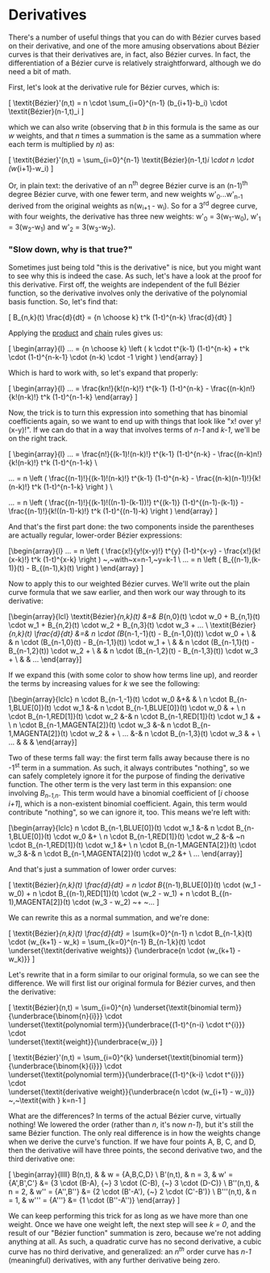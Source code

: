 # Derivatives

There's a number of useful things that you can do with Bézier curves based on their derivative, and one of the more amusing observations about Bézier curves is that their derivatives are, in fact, also Bézier curves. In fact, the differentiation of a Bézier curve is relatively straightforward, although we do need a bit of math.

First, let's look at the derivative rule for Bézier curves, which is:

\[
  \textit{Bézier}'(n,t) = n \cdot \sum_{i=0}^{n-1} (b_{i+1}-b_i) \cdot \textit{Bézier}(n-1,t)_i
\]

which we can also write (observing that <i>b</i> in this formula is the same as our <i>w</i> weights, and that <i>n</i> times a summation is the same as a summation where each term is multiplied by <i>n</i>) as:

\[
  \textit{Bézier}'(n,t) = \sum_{i=0}^{n-1} \textit{Bézier}(n-1,t)_i \cdot n \cdot (w_{i+1}-w_i)
\]

Or, in plain text: the derivative of an n<sup>th</sup> degree Bézier curve is an (n-1)<sup>th</sup> degree Bézier curve, with one fewer term, and new weights w'<sub>0</sub>...w'<sub>n-1</sub> derived from the original weights as n(w<sub>i+1</sub> - w<sub>i</sub>). So for a 3<sup>rd</sup> degree curve, with four weights, the derivative has three new weights: w'<sub>0</sub> = 3(w<sub>1</sub>-w<sub>0</sub>), w'<sub>1</sub> = 3(w<sub>2</sub>-w<sub>1</sub>) and w'<sub>2</sub> = 3(w<sub>3</sub>-w<sub>2</sub>).

<div class="note">

### "Slow down, why is that true?"

Sometimes just being told "this is the derivative" is nice, but you might want to see why this is indeed the case. As such, let's have a look at the proof for this derivative. First off, the weights are independent of the full Bézier function, so the derivative involves only the derivative of the polynomial basis function. So, let's find that:

\[
  B_{n,k}(t) \frac{d}{dt} = {n \choose k} t^k (1-t)^{n-k} \frac{d}{dt}
\]

Applying the [product](https://en.wikipedia.org/wiki/Product_rule) and [chain](https://en.wikipedia.org/wiki/Chain_rule) rules gives us:

\[
\begin{array}{l}
  ... = {n \choose k} \left (
    k \cdot t^{k-1} (1-t)^{n-k} + t^k \cdot (1-t)^{n-k-1} \cdot (n-k) \cdot -1
  \right )
\end{array}
\]

Which is hard to work with, so let's expand that properly:

\[
\begin{array}{l}
  ... = \frac{kn!}{k!(n-k)!} t^{k-1} (1-t)^{n-k} - \frac{(n-k)n!}{k!(n-k)!} t^k (1-t)^{n-1-k}
\end{array}
\]

Now, the trick is to turn this expression into something that has binomial coefficients again, so we want to end up with things that look like "x! over y!(x-y)!". If we can do that in a way that involves terms of <i>n-1</i> and <i>k-1</i>, we'll be on the right track.

\[
\begin{array}{l}
  ... = \frac{n!}{(k-1)!(n-k)!} t^{k-1} (1-t)^{n-k} - \frac{(n-k)n!}{k!(n-k)!} t^k (1-t)^{n-1-k} \\

  ... = n \left (
    \frac{(n-1)!}{(k-1)!(n-k)!} t^{k-1} (1-t)^{n-k} - \frac{(n-k)(n-1)!}{k!(n-k)!} t^k (1-t)^{n-1-k}
  \right ) \\

  ... = n \left (
    \frac{(n-1)!}{(k-1)!((n-1)-(k-1))!} t^{(k-1)} (1-t)^{(n-1)-(k-1)} - \frac{(n-1)!}{k!((n-1)-k)!} t^k (1-t)^{(n-1)-k}
  \right )
\end{array}
\]

And that's the first part done: the two components inside the parentheses are actually regular, lower-order Bézier expressions:

\[\begin{array}{l}
  ... = n \left (
    \frac{x!}{y!(x-y)!} t^{y} (1-t)^{x-y} - \frac{x!}{k!(x-k)!} t^k (1-t)^{x-k}
  \right )
  ~,~with~x=n-1,~y=k-1
  \\
  ... = n \left ( B_{(n-1),(k-1)}(t) - B_{(n-1),k}(t) \right )
\end{array}
\]

Now to apply this to our weighted Bézier curves. We'll write out the plain curve formula that we saw earlier, and then work our way through to its derivative:

\[\begin{array}{lcl}
  \textit{Bézier}_{n,k}(t) &=& B_{n,0}(t) \cdot w_0 + B_{n,1}(t) \cdot w_1 + B_{n,2}(t) \cdot w_2 + B_{n,3}(t) \cdot w_3 + ... \\
  \textit{Bézier}_{n,k}(t) \frac{d}{dt} &=& n \cdot (B_{n-1,-1}(t) - B_{n-1,0}(t)) \cdot w_0 + \\
                               & & n \cdot (B_{n-1,0}(t) - B_{n-1,1}(t)) \cdot w_1 + \\
                               & & n \cdot (B_{n-1,1}(t) - B_{n-1,2}(t)) \cdot w_2 + \\
                               & & n \cdot (B_{n-1,2}(t) - B_{n-1,3}(t)) \cdot w_3 + \\
                               & & ...
\end{array}\]

If we expand this (with some color to show how terms line up), and reorder the terms by increasing values for <i>k</i> we see the following:

\[\begin{array}{lclc}
  n \cdot B_{n-1,-1}(t) \cdot w_0 &+& & \\
  n \cdot B_{n-1,BLUE[0]}(t) \cdot w_1 &-& n \cdot B_{n-1,BLUE[0]}(t) \cdot w_0 & + \\
  n \cdot B_{n-1,RED[1]}(t) \cdot w_2 &-& n \cdot B_{n-1,RED[1]}(t) \cdot w_1 & + \\
  n \cdot B_{n-1,MAGENTA[2]}(t) \cdot w_3 &-& n \cdot B_{n-1,MAGENTA[2]}(t) \cdot w_2 & + \\
  ... &-& n \cdot B_{n-1,3}(t) \cdot w_3 & + \\
  ... & & &
\end{array}\]

Two of these terms fall way: the first term falls away because there is no -1<sup>st</sup> term in a summation. As such, it always contributes "nothing", so we can safely completely ignore it for the purpose of finding the derivative function. The other term is the very last term in this expansion: one involving <i>B<sub>n-1,n</sub></i>. This term would have a binomial coefficient of [<i>i</i> choose <i>i+1</i>], which is a non-existent binomial coefficient. Again, this term would contribute "nothing", so we can ignore it, too. This means we're left with:

\[\begin{array}{lclc}
  n \cdot B_{n-1,BLUE[0]}(t) \cdot w_1 &-& n \cdot B_{n-1,BLUE[0]}(t) \cdot w_0 &+ \\
  n \cdot B_{n-1,RED[1]}(t) \cdot w_2 &-& ~n \cdot B_{n-1,RED[1]}(t) \cdot w_1 &+ \\
  n \cdot B_{n-1,MAGENTA[2]}(t) \cdot w_3 &-& n \cdot B_{n-1,MAGENTA[2]}(t) \cdot w_2 &+ \\
  ...
\end{array}\]

And that's just a summation of lower order curves:

\[
  \textit{Bézier}_{n,k}(t) \frac{d}{dt} = n \cdot B_{(n-1),BLUE[0]}(t) \cdot (w_1 - w_0)
                            + n \cdot B_{(n-1),RED[1]}(t) \cdot (w_2 - w_1)
                            + n \cdot B_{(n-1),MAGENTA[2]}(t) \cdot (w_3 - w_2)
                            ~+ ~...
\]

We can rewrite this as a normal summation, and we're done:

\[
  \textit{Bézier}_{n,k}(t) \frac{d}{dt} = \sum_{k=0}^{n-1} n \cdot B_{n-1,k}(t) \cdot (w_{k+1} - w_k)
                               = \sum_{k=0}^{n-1} B_{n-1,k}(t) \cdot \underset{\textit{derivative weights}}
                                 {\underbrace{n \cdot (w_{k+1} - w_k)}}
\]

</div>

Let's rewrite that in a form similar to our original formula, so we can see the difference. We will first list our original formula for Bézier curves, and then the derivative:

\[
  \textit{Bézier}(n,t) = \sum_{i=0}^{n}
                \underset{\textit{binomial term}}{\underbrace{\binom{n}{i}}}
                \cdot\
                \underset{\textit{polynomial term}}{\underbrace{(1-t)^{n-i} \cdot t^{i}}}
                \cdot\
                \underset{\textit{weight}}{\underbrace{w_i}}
\]

\[
  \textit{Bézier}'(n,t) = \sum_{i=0}^{k}
                \underset{\textit{binomial term}}{\underbrace{\binom{k}{i}}}
                \cdot\
                \underset{\textit{polynomial term}}{\underbrace{(1-t)^{k-i} \cdot t^{i}}}
                \cdot\
                \underset{\textit{derivative weight}}{\underbrace{n \cdot (w_{i+1} - w_i)}}
                ~,~\textit{with } k=n-1
\]


What are the differences? In terms of the actual Bézier curve, virtually nothing! We lowered the order (rather than <i>n</i>, it's now <i>n-1</i>), but it's still the same Bézier function. The only real difference is in how the weights change when we derive the curve's function. If we have four points A, B, C, and D, then the derivative will have three points, the second derivative two, and the third derivative one:

\[ \begin{array}{llll}
  B(n,t),    &        & w = \{A,B,C,D\} \\
  B'(n,t),   & n = 3, & w' = \{A',B',C'\}    &= \{3 \cdot (B-A), {~} 3 \cdot (C-B), {~} 3 \cdot (D-C)\} \\
  B''(n,t),  & n = 2, & w'' = \{A'',B''\}    &= \{2 \cdot (B'-A'), {~} 2 \cdot (C'-B')\} \\
  B'''(n,t), & n = 1, & w''' = \{A'''\} &= \{1 \cdot (B''-A'')\}
\end{array} \]

We can keep performing this trick for as long as we have more than one weight. Once we have one weight left, the next step will see <i>k = 0</i>, and the result of our "Bézier function" summation is zero, because we're not adding anything at all. As such, a quadratic curve has no second derivative, a cubic curve has no third derivative, and generalized: an <i>n<sup>th</sup></i> order curve has <i>n-1</i> (meaningful) derivatives, with any further derivative being zero.
